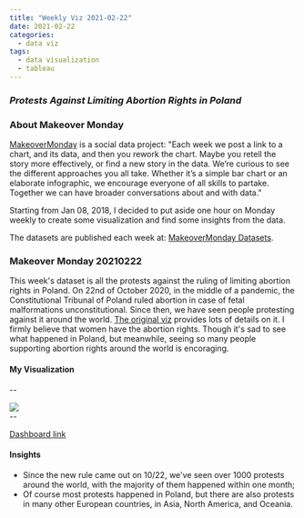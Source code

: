 ```yaml
---
title: "Weekly Viz 2021-02-22"
date: 2021-02-22
categories:
  - data viz
tags:
  - data visualization
  - tableau
---
```


### *Protests Against Limiting Abortion Rights in Poland*


### About Makeover Monday

[MakeoverMonday](http://www.makeovermonday.co.uk/) is a social data project:
"Each week we post a link to a chart, and its data, and then you rework the chart.
Maybe you retell the story more effectively, or find a new story in the data.
We’re curious to see the different approaches you all take. Whether it’s a simple bar chart or an elaborate infographic, we encourage everyone of all skills to partake.
Together we can have broader conversations about and with data."

Starting from Jan 08, 2018, I decided to put aside one hour on Monday weekly to create some visualization and find some insights from the data.

The datasets are published each week at: [MakeoverMonday Datasets](http://www.makeovermonday.co.uk/data/).

### Makeover Monday 20210222

This week's dataset is all the protests against the ruling of limiting abortion rights in Poland. On 22nd of October 2020, in the middle of a pandemic, the Constitutional Tribunal of Poland ruled abortion in case of fetal malformations unconstitutional. Since then, we have seen people protesting against it around the world. [The original viz](https://public.tableau.com/profile/hanna.nykowska#!/vizhome/ThisisWar-AbortioninPoland/whatisgoingoninpoland) provides lots of details on it. I firmly believe that women have the abortion rights. Though it's sad to see what happened in Poland, but meanwhile, seeing so many people supporting abortion rights around the world is encoraging.  

#### My Visualization

--  
<div class='tableauPlaceholder' id='viz1614053740050' style='position: relative'>
<noscript><a href='#'>
  <img alt=' ' src='https:&#47;&#47;public.tableau.com&#47;static&#47;images&#47;Ma&#47;MakeOverMonday20210222ProtestsAgainstLimitingAbortionRightsinPoland&#47;ProtestsAgainstLimitingAbortionRightsinPoland&#47;1_rss.png' style='border: none' />
</a></noscript>
<object class='tableauViz'  style='display:none;'>
  <param name='host_url' value='https%3A%2F%2Fpublic.tableau.com%2F' /> 
  <param name='embed_code_version' value='3' />
  <param name='site_root' value='' />
  <param name='name' value='MakeOverMonday20210222ProtestsAgainstLimitingAbortionRightsinPoland&#47;ProtestsAgainstLimitingAbortionRightsinPoland' />
  <param name='tabs' value='no' />
  <param name='toolbar' value='yes' />
  <param name='static_image' value='https:&#47;&#47;public.tableau.com&#47;static&#47;images&#47;Ma&#47;MakeOverMonday20210222ProtestsAgainstLimitingAbortionRightsinPoland&#47;ProtestsAgainstLimitingAbortionRightsinPoland&#47;1.png' />
  <param name='animate_transition' value='yes' />
  <param name='display_static_image' value='yes' />
  <param name='display_spinner' value='yes' />
  <param name='display_overlay' value='yes' />
  <param name='display_count' value='yes' />
  <param name='language' value='en' />
  <param name='filter' value='publish=yes' />
</object></div>         
<script type='text/javascript'>             
  var divElement = document.getElementById('viz1614053740050');    
  var vizElement = divElement.getElementsByTagName('object')[0];         
  if ( divElement.offsetWidth > 800 ) { vizElement.style.width='800px';vizElement.style.height='627px';} else if ( divElement.offsetWidth > 500 ) { vizElement.style.width='800px';vizElement.style.height='627px';} else { vizElement.style.width='100%';vizElement.style.height='827px';}    
  var scriptElement = document.createElement('script');                
  scriptElement.src = 'https://public.tableau.com/javascripts/api/viz_v1.js';             
  vizElement.parentNode.insertBefore(scriptElement, vizElement);             
</script>
--  

[Dashboard link](https://public.tableau.com/profile/yu.dong#!/vizhome/MakeOverMonday20210222ProtestsAgainstLimitingAbortionRightsinPoland/ProtestsAgainstLimitingAbortionRightsinPoland?publish=yes)

#### Insights
* Since the new rule came out on 10/22, we've seen over 1000 protests around the world, with the majority of them happened within one month;  
* Of course most protests happened in Poland, but there are also protests in many other European countries, in Asia, North America, and Oceania.  

